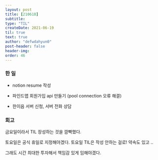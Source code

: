 ```yaml
---
layout: post
title: [210618] 
subtitle:
type: "TIL"
createDate: 2021-06-19
til: true
text: true
author: "defwdahyun0"
post-header: false
header-img: 
order: 46
---
```

### **한 일**

- notion resume 작성

- 파인드맵 회원가입 api 만들기 (pool connection 오류 해결)

- 한이음 서버 신청, 서버 전화 상담

### **회고**

금요일이라서 TIL 장성하는 것을 깜빡했다. 

토요일은 공식 휴일로 지정해야겠다. 토요일 TIL은 작성 안하는 걸로! 약속도 있고 ..

그래도 시간 최대한 투자해서 책임감 있게 임해야겠다.